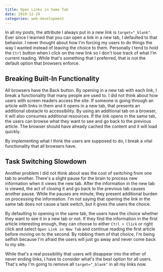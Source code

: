 ```yaml
---
title: Open Links in Same Tab
date: 2019-12-19
categories: web-development
---
```


In all my posts, the attribute I always put in a new link is `target="_blank"`. Ever since I learned that you can open a link in a new tab, I defaulted to that behavior. I never thought about how I'm forcing my users to do things the way I wanted instead of leaving the choice to them. Personally I tend to hold the `Ctrl` button when I click on the new link so I don't lose track of what I'm current reading. While that's something that I preferred, that is not the default option that browsers enforce. 

<!--more-->

## Breaking Built-In Functionality

All browsers have the Back button. By opening in a new tab with each link, I break a functionality that many people are used to. I did not think about how users with screen readers access the site. If someone is going through an article with links in them and it opens in a new tab, that presents an additional obstacle to accessibility. By using an additional tab on a browser, it will also consumes additional resources. If the link opens in the same tab, the users can browse what they want to see and go back to the previous article. The browser should have already cached the content and it will load quickly.

By implementing what I think the users are supposed to do, I break a vital functionality that all browsers have.

## Task Switching Slowdown

Another problem I did not think about was the cost of switching from one tab to another. There's a slight pause for the brain to process new information when it views the new tab. After the information in the new tab is viewed, the act of closing it and go back to the previous tab causes another pause. While the pauses are minute, they present additional burden on processing the information. I'm not saying that opening the link in the same tab does not cause a task switch, but it gives the users the choice.

By defaulting to opening in the same tab, the users have the choice whether they want to see it in a new tab or not. If they find the information in the first article interesting enough, they can choose to either `Ctrl + Click` or right click and select `Open Link in New Tab` and continue reading the first article before moving on to the second. By robbing them of that choice, I'm being selfish because I'm afraid the users will just go away and never come back to my site.

While that's a real possibility that users will disappear into the ether of never ending links, I have to consider what's the best option for all users. That's why I'm going to remove all `target="_blank"` in all my links now.